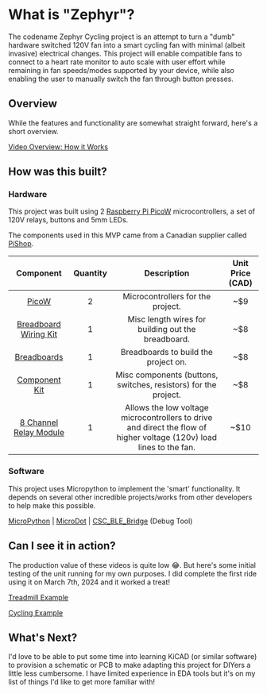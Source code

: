 # What is "Zephyr"?

The codename Zephyr Cycling project is an attempt to turn a "dumb" hardware switched 120V fan into a smart cycling fan with minimal (albeit invasive) electrical changes. This project will enable compatible fans to connect to a heart rate monitor to auto scale with user effort while remaining in fan speeds/modes supported by your device, while also enabling the user to manually switch the fan through button presses.

## Overview

While the features and functionality are somewhat straight forward, here's a short overview.

[Video Overview: How it Works](https://youtu.be/IWAn6BZootY)

## How was this built?

### Hardware

This project was built using 2 [Raspberry Pi PicoW](https://www.raspberrypi.com/documentation/microcontrollers/raspberry-pi-pico.html) microcontrollers, a set of 120V relays, buttons and 5mm LEDs.

The components used in this MVP came from a Canadian supplier called [PiShop](https://www.pishop.ca). 

Component | Quantity | Description | Unit Price (CAD) |
|:-:|:-:|:-:|:-:|
[PicoW](https://www.pishop.ca/product/raspberry-pi-pico-wh-pre-soldered-headers/) | 2 | Microcontrollers for the project. | ~$9
[Breadboard Wiring Kit](https://www.pishop.ca/product/breadboard-wiring-kit/) | 1 | Misc length wires for building out the breadboard. | ~$8
[Breadboards](https://www.pishop.ca/product/half-size-400-pin-electronics-diy-breadboard/) | 1 | Breadboards to build the project on. | ~$8
[Component Kit](https://www.pishop.ca/product/component-kit-for-arduino/) | 1 | Misc components (buttons, switches, resistors) for the project. | ~$8
[8 Channel Relay Module](https://www.pishop.ca/product/8-channel-relay-module/) | 1 | Allows the low voltage microcontrollers to drive and direct the flow of higher voltage (120v) load lines to the fan. | ~$10


### Software

This project uses Micropython to implement the 'smart' functionality. It depends on several other incredible projects/works from other developers to help make this possible.

[MicroPython](https://github.com/micropython/micropython) | [MicroDot](https://github.com/miguelgrinberg/microdot) | [CSC_BLE_Bridge](https://github.com/starryalley/CSC_BLE_Bridge) (Debug Tool)

## Can I see it in action?

The production value of these videos is quite low 😂. But here's some initial testing of the unit running for my own purposes. I did complete the first ride using it on March 7th, 2024 and it worked a treat!

[Treadmill Example](https://youtu.be/G-9pirc2J4w)

[Cycling Example](https://youtube.com/shorts/M7jgy0t9K8Y?feature=share)

## What's Next?

I'd love to be able to put some time into learning KiCAD (or similar software) to provision a schematic or PCB to make adapting this project for DIYers a little less cumbersome. I have limited experience in EDA tools but it's on my list of things I'd like to get more familiar with!

